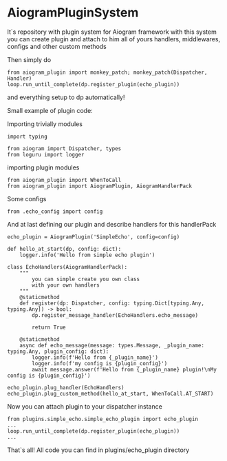 # AiogramPluginSystem

It`s repository with plugin system for Aiogram framework
with this system you can create plugin and attach to him 
all of yours handlers, middlewares, configs and other custom methods

Then simply do 
```
from aiogram_plugin import monkey_patch; monkey_patch(Dispatcher, Handler)
loop.run_until_complete(dp.register_plugin(echo_plugin))
```
and everything setup to dp automatically!

Small example of plugin code:

Importing trivially modules
```
import typing

from aiogram import Dispatcher, types
from loguru import logger
```

importing plugin modules
```
from aiogram_plugin import WhenToCall
from aiogram_plugin import AiogramPlugin, AiogramHandlerPack
```

Some configs
```
from .echo_config import config
```

And at last defining our plugin and describe handlers for this handlerPack
```
echo_plugin = AiogramPlugin('SimpleEcho', config=config)

def hello_at_start(dp, config: dict):
    logger.info('Hello from simple echo plugin')

class EchoHandlers(AiogramHandlerPack):
    """
        you can simple create you own class
        with your own handlers
    """
    @staticmethod
    def register(dp: Dispatcher, config: typing.Dict[typing.Any, typing.Any]) -> bool:
        dp.register_message_handler(EchoHandlers.echo_message)

        return True
    
    @staticmethod
    async def echo_message(message: types.Message, _plugin_name: typing.Any, plugin_config: dict):
        logger.info(f'Hello from {_plugin_name}')
        logger.info(f'my config is {plugin_config}')
        await message.answer(f'Hello from {_plugin_name} plugin!\nMy config is {plugin_config}')

echo_plugin.plug_handler(EchoHandlers)
echo_plugin.plug_custom_method(hello_at_start, WhenToCall.AT_START)
```

Now you can attach plugin to your dispatcher instance
```
from plugins.simple_echo.simple_echo_plugin import echo_plugin
...
loop.run_until_complete(dp.register_plugin(echo_plugin))
...
```
That`s all!
All code you can find in plugins/echo_plugin directory
